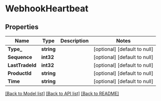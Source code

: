# WebhookHeartbeat

## Properties
Name | Type | Description | Notes
------------ | ------------- | ------------- | -------------
**Type_** | **string** |  | [optional] [default to null]
**Sequence** | **int32** |  | [optional] [default to null]
**LastTradeId** | **int32** |  | [optional] [default to null]
**ProductId** | **string** |  | [optional] [default to null]
**Time** | **string** |  | [optional] [default to null]

[[Back to Model list]](../README.md#documentation-for-models) [[Back to API list]](../README.md#documentation-for-api-endpoints) [[Back to README]](../README.md)


